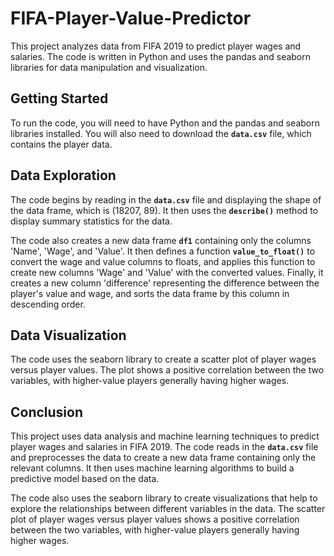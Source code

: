 # FIFA-Player-Value-Predictor
This project analyzes data from FIFA 2019 to predict player wages and salaries. The code is written in Python and uses the pandas and seaborn libraries for data manipulation and visualization.

## Getting Started
To run the code, you will need to have Python and the pandas and seaborn libraries installed. You will also need to download the **`data.csv`** file, which contains the player data.

## Data Exploration
The code begins by reading in the **`data.csv`** file and displaying the shape of the data frame, which is (18207, 89). It then uses the **`describe()`** method to display summary statistics for the data.

The code also creates a new data frame **`df1`** containing only the columns 'Name', 'Wage', and 'Value'. It then defines a function **`value_to_float()`** to convert the wage and value columns to floats, and applies this function to create new columns 'Wage' and 'Value' with the converted values. Finally, it creates a new column 'difference' representing the difference between the player's value and wage, and sorts the data frame by this column in descending order.


## Data Visualization
The code uses the seaborn library to create a scatter plot of player wages versus player values. The plot shows a positive correlation between the two variables, with higher-value players generally having higher wages.

## Conclusion
This project uses data analysis and machine learning techniques to predict player wages and salaries in FIFA 2019. The code reads in the **`data.csv`** file and preprocesses the data to create a new data frame containing only the relevant columns. It then uses machine learning algorithms to build a predictive model based on the data.

The code also uses the seaborn library to create visualizations that help to explore the relationships between different variables in the data. The scatter plot of player wages versus player values shows a positive correlation between the two variables, with higher-value players generally having higher wages.





